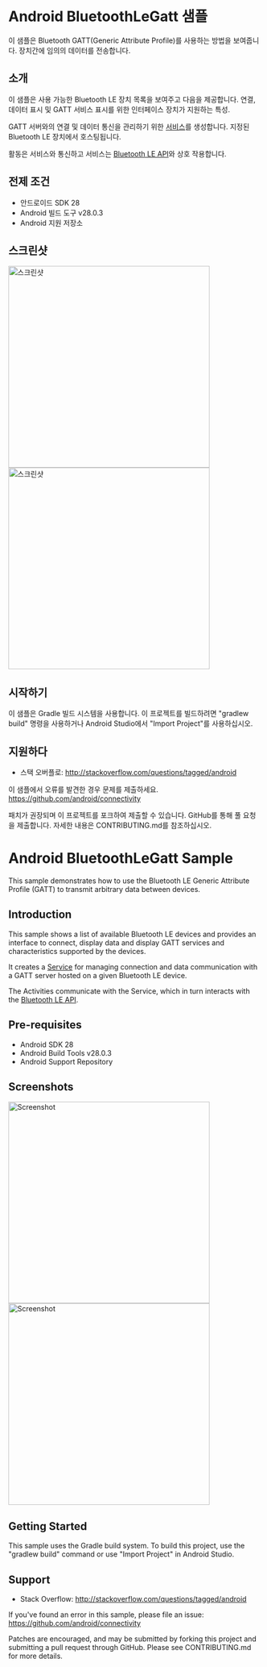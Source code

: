 Android BluetoothLeGatt 샘플
=====================================

이 샘플은 Bluetooth GATT(Generic Attribute Profile)를 사용하는 방법을 보여줍니다.
장치간에 임의의 데이터를 전송합니다.

소개
------------

이 샘플은 사용 가능한 Bluetooth LE 장치 목록을 보여주고 다음을 제공합니다.
연결, 데이터 표시 및 GATT 서비스 표시를 위한 인터페이스
장치가 지원하는 특성.

GATT 서버와의 연결 및 데이터 통신을 관리하기 위한 [서비스][1]를 생성합니다.
지정된 Bluetooth LE 장치에서 호스팅됩니다.

활동은 서비스와 통신하고 서비스는 [Bluetooth LE API][2]와 상호 작용합니다.

[1]:http://developer.android.com/reference/android/app/Service.html
[2]:https://developer.android.com/reference/android/bluetooth/BluetoothGatt.html

전제 조건
--------------

- 안드로이드 SDK 28
- Android 빌드 도구 v28.0.3
- Android 지원 저장소

스크린샷
-------------

<img src="screenshots/1-main.png" height="400" alt="스크린샷"/> <img src="screenshots/2-detail.png" height="400" alt="스크린샷"/>

시작하기
---------------

이 샘플은 Gradle 빌드 시스템을 사용합니다. 이 프로젝트를 빌드하려면
"gradlew build" 명령을 사용하거나 Android Studio에서 "Import Project"를 사용하십시오.

지원하다
-------

- 스택 오버플로: http://stackoverflow.com/questions/tagged/android

이 샘플에서 오류를 발견한 경우 문제를 제출하세요.
https://github.com/android/connectivity

패치가 권장되며 이 프로젝트를 포크하여 제출할 수 있습니다.
GitHub를 통해 풀 요청을 제출합니다. 자세한 내용은 CONTRIBUTING.md를 참조하십시오.

Android BluetoothLeGatt Sample
===================================

This sample demonstrates how to use the Bluetooth LE Generic Attribute Profile (GATT)
to transmit arbitrary data between devices.

Introduction
------------

This sample shows a list of available Bluetooth LE devices and provides
an interface to connect, display data and display GATT services and
characteristics supported by the devices.

It creates a [Service][1] for managing connection and data communication with a GATT server
hosted on a given Bluetooth LE device.

The Activities communicate with the Service, which in turn interacts with the [Bluetooth LE API][2].

[1]:http://developer.android.com/reference/android/app/Service.html
[2]:https://developer.android.com/reference/android/bluetooth/BluetoothGatt.html

Pre-requisites
--------------

- Android SDK 28
- Android Build Tools v28.0.3
- Android Support Repository

Screenshots
-------------

<img src="screenshots/1-main.png" height="400" alt="Screenshot"/> <img src="screenshots/2-detail.png" height="400" alt="Screenshot"/> 

Getting Started
---------------

This sample uses the Gradle build system. To build this project, use the
"gradlew build" command or use "Import Project" in Android Studio.

Support
-------

- Stack Overflow: http://stackoverflow.com/questions/tagged/android

If you've found an error in this sample, please file an issue:
https://github.com/android/connectivity

Patches are encouraged, and may be submitted by forking this project and
submitting a pull request through GitHub. Please see CONTRIBUTING.md for more details.
